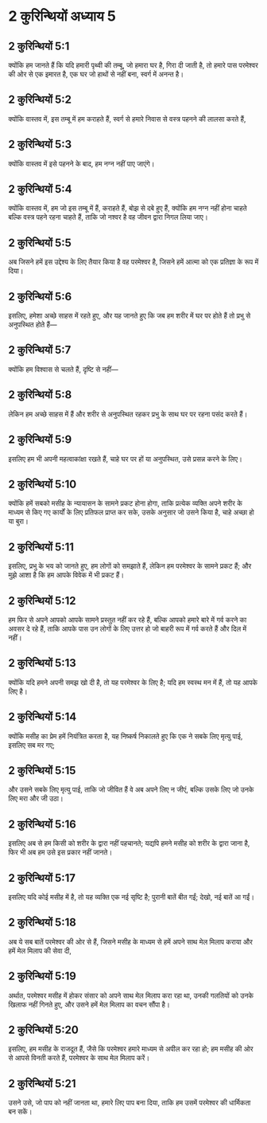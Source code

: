 # 2 कुरिन्थियों अध्याय 5

## 2 कुरिन्थियों 5:1

क्योंकि हम जानते हैं कि यदि हमारी पृथ्वी की तम्बू, जो हमारा घर है, गिरा दी जाती है, तो हमारे पास परमेश्वर की ओर से एक इमारत है, एक घर जो हाथों से नहीं बना, स्वर्ग में अनन्त है।

## 2 कुरिन्थियों 5:2

क्योंकि वास्तव में, इस तम्बू में हम कराहते हैं, स्वर्ग से हमारे निवास से वस्त्र पहनने की लालसा करते हैं,

## 2 कुरिन्थियों 5:3

क्योंकि वास्तव में इसे पहनने के बाद, हम नग्न नहीं पाए जाएंगे।

## 2 कुरिन्थियों 5:4

क्योंकि वास्तव में, हम जो इस तम्बू में हैं, कराहते हैं, बोझ से दबे हुए हैं, क्योंकि हम नग्न नहीं होना चाहते बल्कि वस्त्र पहने रहना चाहते हैं, ताकि जो नश्वर है वह जीवन द्वारा निगल लिया जाए।

## 2 कुरिन्थियों 5:5

अब जिसने हमें इस उद्देश्य के लिए तैयार किया है वह परमेश्वर है, जिसने हमें आत्मा को एक प्रतिज्ञा के रूप में दिया।

## 2 कुरिन्थियों 5:6

इसलिए, हमेशा अच्छे साहस में रहते हुए, और यह जानते हुए कि जब हम शरीर में घर पर होते हैं तो प्रभु से अनुपस्थित होते हैं—

## 2 कुरिन्थियों 5:7

क्योंकि हम विश्वास से चलते हैं, दृष्टि से नहीं—

## 2 कुरिन्थियों 5:8

लेकिन हम अच्छे साहस में हैं और शरीर से अनुपस्थित रहकर प्रभु के साथ घर पर रहना पसंद करते हैं।

## 2 कुरिन्थियों 5:9

इसलिए हम भी अपनी महत्वाकांक्षा रखते हैं, चाहे घर पर हों या अनुपस्थित, उसे प्रसन्न करने के लिए।

## 2 कुरिन्थियों 5:10

क्योंकि हमें सबको मसीह के न्यायासन के सामने प्रकट होना होगा, ताकि प्रत्येक व्यक्ति अपने शरीर के माध्यम से किए गए कार्यों के लिए प्रतिफल प्राप्त कर सके, उसके अनुसार जो उसने किया है, चाहे अच्छा हो या बुरा।

## 2 कुरिन्थियों 5:11

इसलिए, प्रभु के भय को जानते हुए, हम लोगों को समझाते हैं, लेकिन हम परमेश्वर के सामने प्रकट हैं; और मुझे आशा है कि हम आपके विवेक में भी प्रकट हैं।

## 2 कुरिन्थियों 5:12

हम फिर से अपने आपको आपके सामने प्रस्तुत नहीं कर रहे हैं, बल्कि आपको हमारे बारे में गर्व करने का अवसर दे रहे हैं, ताकि आपके पास उन लोगों के लिए उत्तर हो जो बाहरी रूप में गर्व करते हैं और दिल में नहीं।

## 2 कुरिन्थियों 5:13

क्योंकि यदि हमने अपनी समझ खो दी है, तो यह परमेश्वर के लिए है; यदि हम स्वस्थ मन में हैं, तो यह आपके लिए है।

## 2 कुरिन्थियों 5:14

क्योंकि मसीह का प्रेम हमें नियंत्रित करता है, यह निष्कर्ष निकालते हुए कि एक ने सबके लिए मृत्यु पाई, इसलिए सब मर गए;

## 2 कुरिन्थियों 5:15

और उसने सबके लिए मृत्यु पाई, ताकि जो जीवित हैं वे अब अपने लिए न जीएं, बल्कि उसके लिए जो उनके लिए मरा और जी उठा।

## 2 कुरिन्थियों 5:16

इसलिए अब से हम किसी को शरीर के द्वारा नहीं पहचानते; यद्यपि हमने मसीह को शरीर के द्वारा जाना है, फिर भी अब हम उसे इस प्रकार नहीं जानते।

## 2 कुरिन्थियों 5:17

इसलिए यदि कोई मसीह में है, तो यह व्यक्ति एक नई सृष्टि है; पुरानी बातें बीत गईं; देखो, नई बातें आ गईं।

## 2 कुरिन्थियों 5:18

अब ये सब बातें परमेश्वर की ओर से हैं, जिसने मसीह के माध्यम से हमें अपने साथ मेल मिलाप कराया और हमें मेल मिलाप की सेवा दी,

## 2 कुरिन्थियों 5:19

अर्थात, परमेश्वर मसीह में होकर संसार को अपने साथ मेल मिलाप करा रहा था, उनकी गलतियों को उनके खिलाफ नहीं गिनते हुए, और उसने हमें मेल मिलाप का वचन सौंपा है।

## 2 कुरिन्थियों 5:20

इसलिए, हम मसीह के राजदूत हैं, जैसे कि परमेश्वर हमारे माध्यम से अपील कर रहा हो; हम मसीह की ओर से आपसे विनती करते हैं, परमेश्वर के साथ मेल मिलाप करें।

## 2 कुरिन्थियों 5:21

उसने उसे, जो पाप को नहीं जानता था, हमारे लिए पाप बना दिया, ताकि हम उसमें परमेश्वर की धार्मिकता बन सकें।

